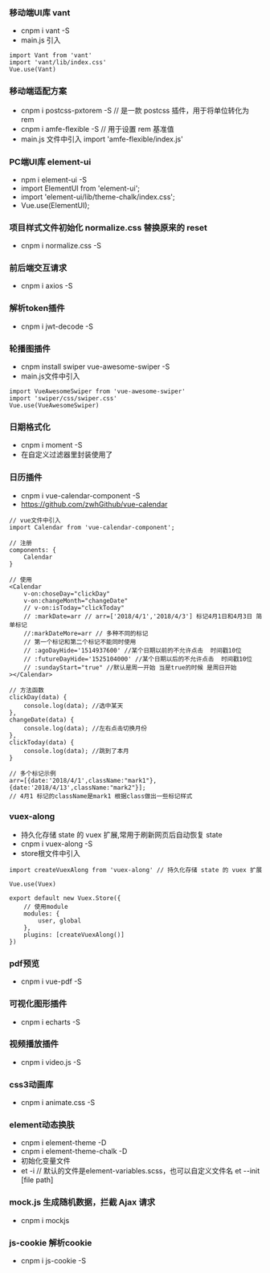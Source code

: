 ### 移动端UI库 vant
* cnpm i vant -S
* main.js 引入
```
import Vant from 'vant'
import 'vant/lib/index.css'
Vue.use(Vant)
```

### 移动端适配方案
* cnpm i postcss-pxtorem -S  // 是一款 postcss 插件，用于将单位转化为 rem
* cnpm i amfe-flexible -S // 用于设置 rem 基准值
* main.js 文件中引入 import 'amfe-flexible/index.js'


### PC端UI库 element-ui
* npm i element-ui -S
* import ElementUI from 'element-ui';
* import 'element-ui/lib/theme-chalk/index.css';
* Vue.use(ElementUI);


### 项目样式文件初始化 normalize.css 替换原来的 reset
* cnpm i normalize.css -S


### 前后端交互请求
* cnpm i axios -S


### 解析token插件
* cnpm i jwt-decode -S


### 轮播图插件
* cnpm install swiper vue-awesome-swiper -S
* main.js文件中引入
```
import VueAwesomeSwiper from 'vue-awesome-swiper'
import 'swiper/css/swiper.css'
Vue.use(VueAwesomeSwiper)
```


### 日期格式化
* cnpm i moment -S
* 在自定义过滤器里封装使用了


### 日历插件
* cnpm i vue-calendar-component -S
* https://github.com/zwhGithub/vue-calendar
```
// vue文件中引入
import Calendar from 'vue-calendar-component'; 

// 注册
components: {
    Calendar
}

// 使用
<Calendar
    v-on:choseDay="clickDay"
    v-on:changeMonth="changeDate"
    // v-on:isToday="clickToday"
    // :markDate=arr // arr=['2018/4/1','2018/4/3'] 标记4月1日和4月3日 简单标记
    //:markDateMore=arr // 多种不同的标记
    // 第一个标记和第二个标记不能同时使用
    // :agoDayHide='1514937600' //某个日期以前的不允许点击  时间戳10位
    // :futureDayHide='1525104000' //某个日期以后的不允许点击  时间戳10位
    // :sundayStart="true" //默认是周一开始 当是true的时候 是周日开始
></Calendar>

// 方法函数
clickDay(data) {
    console.log(data); //选中某天
},
changeDate(data) {
    console.log(data); //左右点击切换月份
},
clickToday(data) {
    console.log(data); //跳到了本月
}

// 多个标记示例
arr=[{date:'2018/4/1',className:"mark1"}, {date:'2018/4/13',className:"mark2"}];
// 4月1 标记的className是mark1 根据class做出一些标记样式
```


### vuex-along
* 持久化存储 state 的 vuex 扩展,常用于刷新网页后自动恢复 state
* cnpm i vuex-along -S
* store根文件中引入
```
import createVuexAlong from 'vuex-along' // 持久化存储 state 的 vuex 扩展

Vue.use(Vuex)

export default new Vuex.Store({
	// 使用module
	modules: {
		user, global
	},
	plugins: [createVuexAlong()]
})
```


### pdf预览
* cnpm i vue-pdf -S


### 可视化图形插件
* cnpm i echarts -S


### 视频播放插件
* cnpm i video.js -S


### css3动画库
* cnpm i animate.css -S


### element动态换肤
* cnpm i element-theme -D
* cnpm i element-theme-chalk -D
* 初始化变量文件 
* et -i // 默认的文件是element-variables.scss，也可以自定义文件名 et --init [file path]


### mock.js 生成随机数据，拦截 Ajax 请求
* cnpm i mockjs

### js-cookie 解析cookie
* cnpm i js-cookie -S

